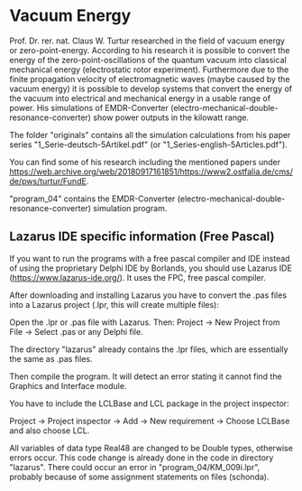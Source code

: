 # Vacuum Energy
Prof. Dr. rer. nat. Claus W. Turtur researched in the field of vacuum energy or zero-point-energy. According to his research it is possible to convert the energy of the zero-point-oscillations of the quantum vacuum into classical mechanical energy (electrostatic rotor experiment). Furthermore due to the finite propagation velocity of electromagnetic waves (maybe caused by the vacuum energy) it is possible to develop systems that convert the energy of the vacuum into electrical and mechanical energy in a usable range of power. His simulations of EMDR-Converter (electro-mechanical-double-resonance-converter) show power outputs in the kilowatt range.

The folder "originals" contains all the simulation calculations from his paper series "1_Serie-deutsch-5Artikel.pdf" (or "1_Series-english-5Articles.pdf").

You can find some of his research including the mentioned papers under https://web.archive.org/web/20180917161851/https://www2.ostfalia.de/cms/de/pws/turtur/FundE.

"program_04" contains the EMDR-Converter (electro-mechanical-double-resonance-converter) simulation program.

## Lazarus IDE specific information (Free Pascal)
If you want to run the programs with a free pascal compiler and IDE instead of using the proprietary Delphi IDE by Borlands, you should use Lazarus IDE (https://www.lazarus-ide.org/). It uses the FPC, free pascal compiler.

After downloading and installing Lazarus you have to convert the .pas files into a Lazarus project (.lpr, this will create multiple files): 

Open the .lpr or .pas file with Lazarus. Then: Project -> New Project from File -> Select .pas or any Delphi file.

The directory "lazarus" already contains the .lpr files, which are essentially the same as .pas files.

Then compile the program. It will detect an error stating it cannot find the Graphics and Interface module.

You have to include the LCLBase and LCL package in the project inspector: 

Project -> Project inspector -> Add -> New requirement -> Choose LCLBase and also choose LCL.

All variables of data type Real48 are changed to be Double types, otherwise errors occur. This code change is already done in the code in directory "lazarus".
There could occur an error in "program_04/KM_009i.lpr", probably because of some assignment statements on files (schonda).
